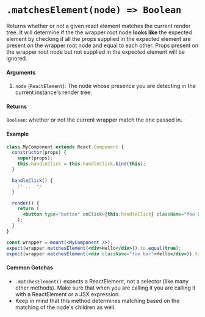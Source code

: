 # `.matchesElement(node) => Boolean`

Returns whether or not a given react element matches the current render tree.
It will determine if the the wrapper root node __looks like__ the expected element by checking if all the props supplied in the expected element are present on the wrapper root node and equal to each other. Props present on the wrapper root node but not supplied in the expected element will be ignored.


#### Arguments

1. `node` (`ReactElement`): The node whose presence you are detecting in the current instance's
render tree.



#### Returns

`Boolean`: whether or not the current wrapper match the one passed in.



#### Example


```jsx
class MyComponent extends React.Component {
  constructor(props) {
    super(props);
    this.handleClick = this.handleClick.bind(this);
  }

  handleClick() {
    /* ... */
  }

  render() {
    return (
      <button type="button" onClick={this.handleClick} className="foo bar">Hello</button>
    );
  }
}

const wrapper = mount(<MyComponent />);
expect(wrapper.matchesElement(<div>Hello</div>)).to.equal(true);
expect(wrapper.matchesElement(<div className="foo bar">Hello</div>)).to.equal(true);
```


#### Common Gotchas

- `.matchesElement()` expects a ReactElement, not a selector (like many other methods). Make sure that
when you are calling it you are calling it with a ReactElement or a JSX expression.
- Keep in mind that this method determines matching based on the matching of the node's children as
well.
